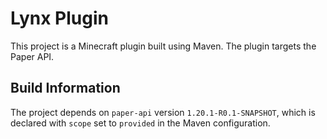# Lynx Plugin

This project is a Minecraft plugin built using Maven. The plugin targets the
Paper API.

## Build Information

The project depends on `paper-api` version `1.20.1-R0.1-SNAPSHOT`, which is
declared with `scope` set to `provided` in the Maven configuration.
